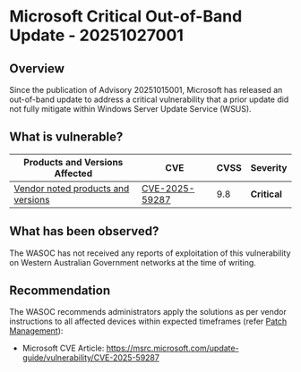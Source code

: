 # Microsoft Critical Out-of-Band Update - 20251027001

## Overview

Since the publication of Advisory 20251015001, Microsoft has released an out-of-band update to address a critical vulnerability that a prior update did not fully mitigate within Windows Server Update Service (WSUS).

## What is vulnerable?

| Products and Versions Affected                                                                                   | CVE                                                               | CVSS | Severity     |
| ---------------------------------------------------------------------------------------------------------------- | ----------------------------------------------------------------- | ---- | ------------ |
| [Vendor noted products and versions](https://msrc.microsoft.com/update-guide/en-US/vulnerability/CVE-2025-59287) | [CVE-2025-59287](https://nvd.nist.gov/vuln/detail/CVE-2025-59287) | 9.8  | **Critical** |

## What has been observed?

The WASOC has not received any reports of exploitation of this vulnerability on Western Australian Government networks at the time of writing.

## Recommendation

The WASOC recommends administrators apply the solutions as per vendor instructions to all affected devices within expected timeframes (refer [Patch Management](../guidelines/patch-management.md)):

- Microsoft CVE Article: <https://msrc.microsoft.com/update-guide/vulnerability/CVE-2025-59287>
